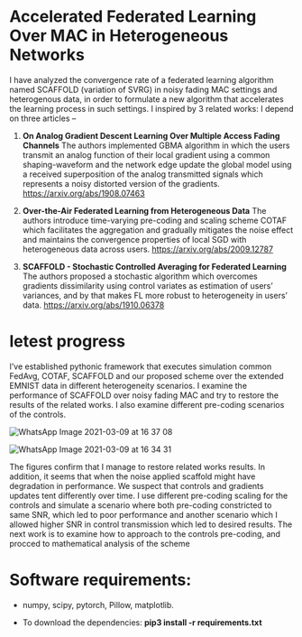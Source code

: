 # **Accelerated Federated Learning Over MAC in Heterogeneous Networks**

I have analyzed the convergence rate of a federated learning algorithm named SCAFFOLD (variation of SVRG) in noisy fading MAC settings and heterogenous data, in order to formulate a new algorithm that accelerates the learning process in such settings.  I inspired by 3 related works:
I depend on three articles –

1.	**On Analog Gradient Descent Learning Over Multiple Access Fading Channels**
The authors implemented GBMA algorithm in which the users transmit an analog function of their local gradient using a common shaping-waveform and the network edge update the global model using a received superposition of the analog transmitted signals which represents a noisy distorted version of the gradients.
https://arxiv.org/abs/1908.07463

2.	**Over-the-Air Federated Learning from Heterogeneous Data**
The authors introduce time-varying pre-coding and scaling scheme COTAF which facilitates the aggregation and gradually mitigates the noise effect and maintains the convergence properties of local SGD with heterogeneous data across users.
https://arxiv.org/abs/2009.12787

3.	**SCAFFOLD - Stochastic Controlled Averaging for Federated Learning**
The authors proposed a stochastic algorithm which overcomes gradients dissimilarity using control variates as estimation of users’ variances, and by that makes FL more robust to heterogeneity in users’ data.
https://arxiv.org/abs/1910.06378

# letest progress 
I’ve established pythonic framework that executes simulation common FedAvg, COTAF, SCAFFOLD and our proposed scheme over the extended EMNIST data in different heterogeneity scenarios. I examine the performance of SCAFFOLD over noisy fading MAC and try to restore the results of the related works. I also examine different pre-coding scenarios of the controls.

![WhatsApp Image 2021-03-09 at 16 37 08](https://user-images.githubusercontent.com/72392859/111066827-b4b53700-84c9-11eb-8b5c-f9d1dd01ff7e.jpeg)

![WhatsApp Image 2021-03-09 at 16 34 31](https://user-images.githubusercontent.com/72392859/111066830-b7b02780-84c9-11eb-8f69-152bc0f83969.jpeg)



The figures confirm that I manage to restore related works results. In addition, it seems that when the noise applied scaffold might have degradation in performance. We suspect that controls and gradients updates tent differently over time. I use different pre-coding scaling for the controls and simulate a scenario where both pre-coding constricted to same SNR, which led to poor performance and another scenario which I allowed higher SNR in control transmission which led to desired results.
The next work is to examine how to approach to the controls pre-coding, and procced to mathematical analysis of the scheme


# Software requirements:
- numpy, scipy, pytorch, Pillow, matplotlib.

- To download the dependencies: **pip3 install -r requirements.txt**


